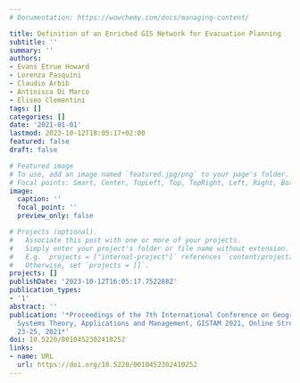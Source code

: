 ```yaml
---
# Documentation: https://wowchemy.com/docs/managing-content/

title: Definition of an Enriched GIS Network for Evacuation Planning
subtitle: ''
summary: ''
authors:
- Evans Etrue Howard
- Lorenza Pasquini
- Claudio Arbib
- Antinisca Di Marco
- Eliseo Clementini
tags: []
categories: []
date: '2021-01-01'
lastmod: 2023-10-12T18:05:17+02:00
featured: false
draft: false

# Featured image
# To use, add an image named `featured.jpg/png` to your page's folder.
# Focal points: Smart, Center, TopLeft, Top, TopRight, Left, Right, BottomLeft, Bottom, BottomRight.
image:
  caption: ''
  focal_point: ''
  preview_only: false

# Projects (optional).
#   Associate this post with one or more of your projects.
#   Simply enter your project's folder or file name without extension.
#   E.g. `projects = ["internal-project"]` references `content/project/deep-learning/index.md`.
#   Otherwise, set `projects = []`.
projects: []
publishDate: '2023-10-12T16:05:17.752288Z'
publication_types:
- '1'
abstract: ''
publication: '*Proceedings of the 7th International Conference on Geographical Information
  Systems Theory, Applications and Management, GISTAM 2021, Online Streaming, April
  23-25, 2021*'
doi: 10.5220/0010452302410252
links:
- name: URL
  url: https://doi.org/10.5220/0010452302410252
---
```

